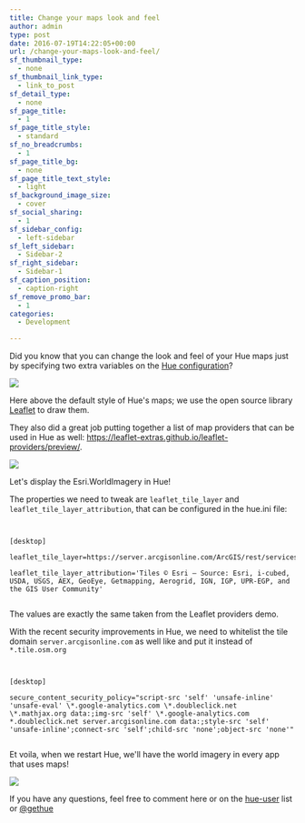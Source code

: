 ```yaml
---
title: Change your maps look and feel
author: admin
type: post
date: 2016-07-19T14:22:05+00:00
url: /change-your-maps-look-and-feel/
sf_thumbnail_type:
  - none
sf_thumbnail_link_type:
  - link_to_post
sf_detail_type:
  - none
sf_page_title:
  - 1
sf_page_title_style:
  - standard
sf_no_breadcrumbs:
  - 1
sf_page_title_bg:
  - none
sf_page_title_text_style:
  - light
sf_background_image_size:
  - cover
sf_social_sharing:
  - 1
sf_sidebar_config:
  - left-sidebar
sf_left_sidebar:
  - Sidebar-2
sf_right_sidebar:
  - Sidebar-1
sf_caption_position:
  - caption-right
sf_remove_promo_bar:
  - 1
categories:
  - Development

---
```

Did you know that you can change the look and feel of your Hue maps just by specifying two extra variables on the <a href="https://github.com/cloudera/hue/blob/master/desktop/conf.dist/hue.ini#L114" target="_blank" rel="noopener noreferrer">Hue configuration</a>?

[<img src="https://cdn.gethue.com/uploads/2016/07/Screenshot-2016-07-18-21.15.19-1024x590.jpg"  />][1]

Here above the default style of Hue's maps; we use the open source library <a href="http://leafletjs.com/" target="_blank" rel="noopener noreferrer">Leaflet</a> to draw them.

They also did a great job putting together a list of map providers that can be used in Hue as well: <a href="https://leaflet-extras.github.io/leaflet-providers/preview/" target="_blank" rel="noopener noreferrer">https://leaflet-extras.github.io/leaflet-providers/preview/</a>.

[<img src="https://cdn.gethue.com/uploads/2016/07/Screenshot-2016-07-18-21.23.35-1024x660.jpg"  />][2]

Let's display the Esri.WorldImagery in Hue!

The properties we need to tweak are `leaflet_tile_layer` and `leaflet_tile_layer_attribution`, that can be configured in the hue.ini file:

<pre><code class="bash">

[desktop]

leaflet_tile_layer=https://server.arcgisonline.com/ArcGIS/rest/services/World_Imagery/MapServer/tile/{z}/{y}/{x}

leaflet_tile_layer_attribution='Tiles &copy; Esri &mdash; Source: Esri, i-cubed, USDA, USGS, AEX, GeoEye, Getmapping, Aerogrid, IGN, IGP, UPR-EGP, and the GIS User Community'

</code></pre>

The values are exactly the same taken from the Leaflet providers demo.

With the recent security improvements in Hue, we need to whitelist the tile domain `server.arcgisonline.com` as well like and put it instead of `*.tile.osm.org`

<pre><code class="bash">

[desktop]

secure_content_security_policy="script-src 'self' 'unsafe-inline' 'unsafe-eval' \*.google-analytics.com \*.doubleclick.net \*.mathjax.org data:;img-src 'self' \*.google-analytics.com *.doubleclick.net server.arcgisonline.com data:;style-src 'self' 'unsafe-inline';connect-src 'self';child-src 'none';object-src 'none'"

</code></pre>

Et voila, when we restart Hue, we'll have the world imagery in every app that uses maps!

[<img src="https://cdn.gethue.com/uploads/2016/07/Screenshot-2016-07-18-21.26.53-1024x575.jpg"  />][3]

If you have any questions, feel free to comment here or on the [hue-user][4] list or [@gethue][5]

 [1]: https://cdn.gethue.com/uploads/2016/07/Screenshot-2016-07-18-21.15.19.jpg
 [2]: https://cdn.gethue.com/uploads/2016/07/Screenshot-2016-07-18-21.23.35.jpg
 [3]: https://cdn.gethue.com/uploads/2016/07/Screenshot-2016-07-18-21.26.53.jpg
 [4]: http://groups.google.com/a/cloudera.org/group/hue-user
 [5]: https://twitter.com/gethue
